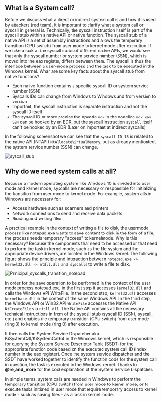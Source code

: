 ## What is a System call?
Before we discuss what a direct or indirect system call is and how it is used by attackers (red team), it is important to clarify what a system call or syscall in general is. Technically, the syscall instruction itself is part of the syscall stub within a native API or native function. The syscall stub of a native API is a set of assembly instructions and allows the temporary transition (CPU switch) from user mode to kernel mode after execution. If we take a look at the syscall stubs of different native APIs, we would see that only the syscall number or system service number (SSN), which is moved into the eax register, differs between them. The syscall is thus the interface between a user-mode process and the task to be executed in the Windows kernel. Whar are some key facts about the syscall stub from native functions?
- Each native function contains a specific syscall ID or system service number (SSN) 
- Syscalls IDs can change from Windows to Windows and from version to version
- Important, the syscall instruction is separate instruction and not the syscall ID itself
- The syscall ID or more precise the opcode ```mov``` in the codeline ```mov eax SSN``` can be hooked by an EDR, but the syscall instruction ```syscall``` itself can't be hooked by an EDR (Later on important at indirect syscalls)

In the following screenshot we can see that the ```syscall ID 18``` is related to the native API (NTAPI) ```NtAllocateVirtualMemory```, but as already mentionted, the system service number (SSN) can change. 

![syscall_stub](https://github.com/VirtualAlllocEx/DEFCON-31-Workshop-Syscalls/assets/50073731/982234b9-2b33-4b6f-aa34-9689067175d0)

## Why do we need system calls at all?
Because a modern operating system like Windows 10 is divided into user mode and kernel mode, syscalls are necessary or responsible for initializing the transition from user mode to kernel mode. For example, system alls in Windows are necessary for:
- Access hardware such as scanners and printers 
- Network connections to send and receive data packets
- Reading and writing files

A practical example in the context of writing a file to disk, the usermode process like notepad.exe wants to save content to disk in the form of a file, the process needs temporary "access" to kernelmode. Why is this necessary? Because the components that need to be accessed or that need to perform the task in kernel mode, such as the file system and the appropriate device drivers, are located in the Windows kernel. The following figure shows the principle and interaction between ```notepad.exe -> kernel32.dll -> ntdll.dll and syscalls``` to write a file to disk.

![Prinicipal_syscalls_transition_notepad](https://github.com/VirtualAlllocEx/DEFCON-31-Workshop-Syscalls/assets/50073731/78da40aa-1ac5-4b59-b1ab-951ea9bbd481)

In order for the save operation to be performed in the context of the user mode process notepad.exe, in the first step it accesses ```kernel32.dll``` and calls the Windows API WriteFile. In the second step, ```kernel32.dll``` accesses ```kernelbase.dll``` in the context of the same Windows API. In the third step, the Windows API or Win32 API ```WriteFile``` accesses the Native API ```NtCreateFile``` via ```ntdll.dll```. The Native API contains all the necessary technical instructions in from of the syscall stub (syscall ID (SSN), syscall, etc.) and enables the temporary transition (CPU switch) from user mode (ring 3) to kernel mode (ring 0) after execution.

It then calls the System Service Dispatcher aka KiSystemCall/KiSystemCall64 in the Windows kernel, which is responsible for querying the System Service Descriptor Table (SSDT) for the appropriate function code based on the executed system call ID (index number in the eax register). Once the system service dispatcher and the SSDT have worked together to identify the function code for the system call in question, the task is executed in the Windows kernel. Thanks to **@re_and_more** for the cool explanation of the System Service Dispatcher.

In simple terms, system calls are needed in Windows to perform the temporary transition (CPU switch) from user mode to kernel mode, or to execute tasks initiated in user mode that require temporary access to kernel mode - such as saving files - as a task in kernel mode.

